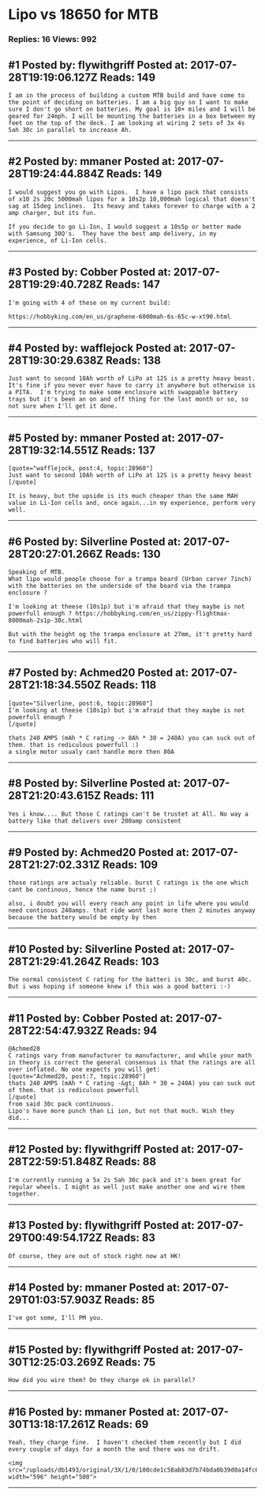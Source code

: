 # Lipo vs 18650 for MTB

### Replies: 16 Views: 992

## \#1 Posted by: flywithgriff Posted at: 2017-07-28T19:19:06.127Z Reads: 149

```
I am in the process of building a custom MTB build and have come to the point of deciding on batteries. I am a big guy so I want to make sure I don't go short on batteries. My goal is 10+ miles and I will be geared for 24mph. I will be mounting the batteries in a box between my feet on the top of the deck. I am looking at wiring 2 sets of 3x 4s 5ah 30c in parallel to increase Ah.
```

---
## \#2 Posted by: mmaner Posted at: 2017-07-28T19:24:44.884Z Reads: 149

```
I would suggest you go with Lipos.  I have a lipo pack that consists of x10 2s 20c 5000mah lipos for a 10s2p 10,000mah logical that doesn't sag at 15deg inclines.  Its heavy and takes forever to charge with a 2 amp charger, but its fun.  

If you decide to go Li-Ion, I would suggest a 10s5p or better made with Samsung 30Q's.  They have the best amp delivery, in my experience, of Li-Ion cells.
```

---
## \#3 Posted by: Cobber Posted at: 2017-07-28T19:29:40.728Z Reads: 147

```
I'm going with 4 of these on my current build:

https://hobbyking.com/en_us/graphene-6000mah-6s-65c-w-xt90.html
```

---
## \#4 Posted by: wafflejock Posted at: 2017-07-28T19:30:29.638Z Reads: 138

```
Just want to second 10Ah worth of LiPo at 12S is a pretty heavy beast.  It's fine if you never ever have to carry it anywhere but otherwise is a PITA.  I'm trying to make some enclosure with swappable battery trays but it's been an on and off thing for the last month or so, so not sure when I'll get it done.
```

---
## \#5 Posted by: mmaner Posted at: 2017-07-28T19:32:14.551Z Reads: 137

```
[quote="wafflejock, post:4, topic:28960"]
Just want to second 10Ah worth of LiPo at 12S is a pretty heavy beast
[/quote]

It is heavy, but the upside is its much cheaper than the same MAH value in Li-Ion cells and, once again...in my experience, perform very well.
```

---
## \#6 Posted by: Silverline Posted at: 2017-07-28T20:27:01.266Z Reads: 130

```
Speaking of MTB. 
What lipo would people choose for a trampa board (Urban carver 7inch) with the batteries on the underside of the board via the trampa enclosure ?

I'm looking at theese (10s1p) but i'm afraid that they maybe is not powerfull enough ? https://hobbyking.com/en_us/zippy-flightmax-8000mah-2s1p-30c.html

But with the height og the trampa enclosure at 27mm, it't pretty hard to find batteries who will fit.
```

---
## \#7 Posted by: Achmed20 Posted at: 2017-07-28T21:18:34.550Z Reads: 118

```
[quote="Silverline, post:6, topic:28960"]
I'm looking at theese (10s1p) but i'm afraid that they maybe is not powerfull enough ?
[/quote]

thats 240 AMPS (mAh * C rating -> 8Ah * 30 = 240A) you can suck out of them. that is rediculous powerfull :)
a single motor usualy cant handle more then 80A
```

---
## \#8 Posted by: Silverline Posted at: 2017-07-28T21:20:43.615Z Reads: 111

```
Yes i know.... But those C ratings can't be trustet at All. No way a battery like that delivers over 200amp consistent
```

---
## \#9 Posted by: Achmed20 Posted at: 2017-07-28T21:27:02.331Z Reads: 109

```
those ratings are actualy reliable. burst C ratings is the one which cant be continous, hence the name burst ;)

also, i doubt you will every reach any point in life where you would need continous 240amps. that ride wont last more then 2 minutes anyway because the battery would be empty by then
```

---
## \#10 Posted by: Silverline Posted at: 2017-07-28T21:29:41.264Z Reads: 103

```
The normal consistent C rating for the batteri is 30c, and burst 40c. But i was hoping if someone knew if this was a good batteri :-)
```

---
## \#11 Posted by: Cobber Posted at: 2017-07-28T22:54:47.932Z Reads: 94

```
@Achmed20
C ratings vary from manufacturer to manufacturer, and while your math in theory is correct the general consensus is that the ratings are all over inflated. No one expects you will get:
[quote="Achmed20, post:7, topic:28960"]
thats 240 AMPS (mAh * C rating -&gt; 8Ah * 30 = 240A) you can suck out of them. that is rediculous powerfull
[/quote]
from said 30c pack continuous. 
Lipo's have more punch than Li ion, but not that much. Wish they did...
```

---
## \#12 Posted by: flywithgriff Posted at: 2017-07-28T22:59:51.848Z Reads: 88

```
I'm currently running a 5x 2s 5ah 30c pack and it's been great for regular wheels. I might as well just make another one and wire them together.
```

---
## \#13 Posted by: flywithgriff Posted at: 2017-07-29T00:49:54.172Z Reads: 83

```
Of course, they are out of stock right now at HK!
```

---
## \#14 Posted by: mmaner Posted at: 2017-07-29T01:03:57.903Z Reads: 85

```
I've got some, I'll PM you.
```

---
## \#15 Posted by: flywithgriff Posted at: 2017-07-30T12:25:03.269Z Reads: 75

```
How did you wire them? Do they charge ok in parallel?
```

---
## \#16 Posted by: mmaner Posted at: 2017-07-30T13:18:17.261Z Reads: 69

```
Yeah, they charge fine.  I haven't checked them recently but I did every couple of days for a month the and there was no drift.

<img src="/uploads/db1493/original/3X/1/0/100cde1c58ab83d7b74bda0b39d0a14fc6aee6bc.jpg" width="596" height="500">
```

---
